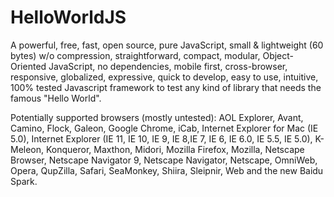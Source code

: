 HelloWorldJS
============

A powerful, free, fast, open source, pure JavaScript, small & lightweight (60 bytes) w/o compression, straightforward, compact, modular, Object-Oriented JavaScript, no dependencies, mobile first, cross-browser, responsive, globalized, expressive, quick to develop, easy to use, intuitive, 100% tested Javascript framework to test any kind of library that needs the famous "Hello World".

Potentially supported browsers (mostly untested): AOL Explorer, Avant, Camino, Flock, Galeon, Google Chrome, iCab, Internet Explorer for Mac (IE 5.0), Internet Explorer (IE 11, IE 10, IE 9, IE 8,IE 7, IE 6, IE 6.0, IE 5.5, IE 5.0), K-Meleon, Konqueror, Maxthon, Midori, Mozilla Firefox, Mozilla, Netscape Browser, Netscape Navigator 9, Netscape Navigator, Netscape, OmniWeb, Opera, QupZilla, Safari, SeaMonkey, Shiira, Sleipnir, Web and the new Baidu Spark.